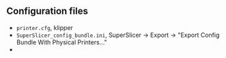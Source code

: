 ## Configuration files

- `printer.cfg`, klipper 
- `SuperSlicer_config_bundle.ini`, SuperSlicer -> Export -> "Export Config Bundle With Physical Printers..."
- 
